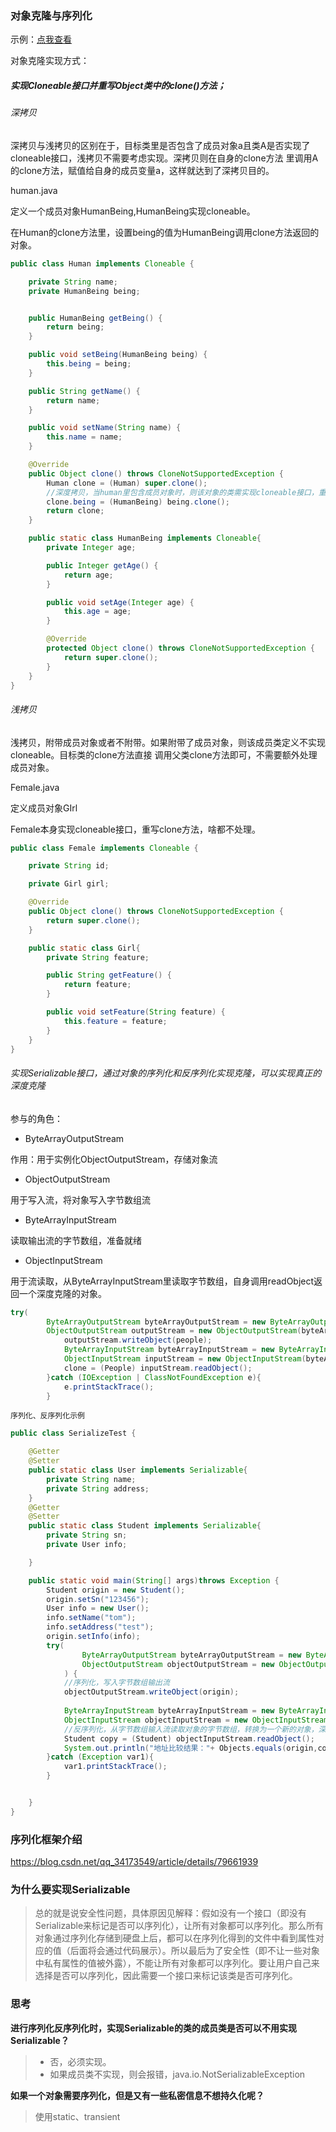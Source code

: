### 对象克隆与序列化

示例：[点我查看](../../../../code/clone-serializable-sample)

对象克隆实现方式：

##### 实现Cloneable接口并重写Object类中的clone()方法；

###### 深拷贝

深拷贝与浅拷贝的区别在于，目标类里是否包含了成员对象a且类A是否实现了cloneable接口，浅拷贝不需要考虑实现。深拷贝则在自身的clone方法
里调用A的clone方法，赋值给自身的成员变量a，这样就达到了深拷贝目的。

human.java

定义一个成员对象HumanBeing,HumanBeing实现cloneable。

在Human的clone方法里，设置being的值为HumanBeing调用clone方法返回的对象。

```java
public class Human implements Cloneable {

    private String name;
    private HumanBeing being;


    public HumanBeing getBeing() {
        return being;
    }

    public void setBeing(HumanBeing being) {
        this.being = being;
    }

    public String getName() {
        return name;
    }

    public void setName(String name) {
        this.name = name;
    }

    @Override
    public Object clone() throws CloneNotSupportedException {
        Human clone = (Human) super.clone();
        //深度拷贝，当human里包含成员对象时，则该对象的类需实现cloneable接口，重写clone方法
        clone.being = (HumanBeing) being.clone();
        return clone;
    }

    public static class HumanBeing implements Cloneable{
        private Integer age;

        public Integer getAge() {
            return age;
        }

        public void setAge(Integer age) {
            this.age = age;
        }

        @Override
        protected Object clone() throws CloneNotSupportedException {
            return super.clone();
        }
    }
}
```

###### 浅拷贝

浅拷贝，附带成员对象或者不附带。如果附带了成员对象，则该成员类定义不实现cloneable。目标类的clone方法直接
调用父类clone方法即可，不需要额外处理成员对象。

Female.java

定义成员对象GIrl

Female本身实现cloneable接口，重写clone方法，啥都不处理。
```java
public class Female implements Cloneable {

    private String id;

    private Girl girl;

    @Override
    public Object clone() throws CloneNotSupportedException {
        return super.clone();
    }

    public static class Girl{
        private String feature;

        public String getFeature() {
            return feature;
        }

        public void setFeature(String feature) {
            this.feature = feature;
        }
    }
}
```


###### 实现Serializable接口，通过对象的序列化和反序列化实现克隆，可以实现真正的深度克隆

参与的角色：

- ByteArrayOutputStream

作用：用于实例化ObjectOutputStream，存储对象流

- ObjectOutputStream

用于写入流，将对象写入字节数组流

- ByteArrayInputStream

读取输出流的字节数组，准备就绪

- ObjectInputStream

用于流读取，从ByteArrayInputStream里读取字节数组，自身调用readObject返回一个深度克隆的对象。


```java
try(
        ByteArrayOutputStream byteArrayOutputStream = new ByteArrayOutputStream();
        ObjectOutputStream outputStream = new ObjectOutputStream(byteArrayOutputStream)){
            outputStream.writeObject(people);
            ByteArrayInputStream byteArrayInputStream = new ByteArrayInputStream(byteArrayOutputStream.toByteArray());
            ObjectInputStream inputStream = new ObjectInputStream(byteArrayInputStream);
            clone = (People) inputStream.readObject();
        }catch (IOException | ClassNotFoundException e){
            e.printStackTrace();
        }
```

`序列化、反序列化示例`

```java
public class SerializeTest {

    @Getter
    @Setter
    public static class User implements Serializable{
        private String name;
        private String address;
    }
    @Getter
    @Setter
    public static class Student implements Serializable{
        private String sn;
        private User info;

    }

    public static void main(String[] args)throws Exception {
        Student origin = new Student();
        origin.setSn("123456");
        User info = new User();
        info.setName("tom");
        info.setAddress("test");
        origin.setInfo(info);
        try(
                ByteArrayOutputStream byteArrayOutputStream = new ByteArrayOutputStream();
                ObjectOutputStream objectOutputStream = new ObjectOutputStream(byteArrayOutputStream);
            ) {
            //序列化，写入字节数组输出流
            objectOutputStream.writeObject(origin);
            
            ByteArrayInputStream byteArrayInputStream = new ByteArrayInputStream(byteArrayOutputStream.toByteArray());
            ObjectInputStream objectInputStream = new ObjectInputStream(byteArrayInputStream);
            //反序列化，从字节数组输入流读取对象的字节数组，转换为一个新的对象，深拷贝
            Student copy = (Student) objectInputStream.readObject();
            System.out.println("地址比较结果："+ Objects.equals(origin,copy));
        }catch (Exception var1){
            var1.printStackTrace();
        }


    }
}

```

### 序列化框架介绍

https://blog.csdn.net/qq_34173549/article/details/79661939


### 为什么要实现Serializable

>总的就是说安全性问题，具体原因见解释：假如没有一个接口（即没有Serializable来标记是否可以序列化），让所有对象都可以序列化。那么所有对象通过序列化存储到硬盘上后，都可以在序列化得到的文件中看到属性对应的值（后面将会通过代码展示）。所以最后为了安全性（即不让一些对象中私有属性的值被外露），不能让所有对象都可以序列化。要让用户自己来选择是否可以序列化，因此需要一个接口来标记该类是否可序列化。

### 思考

**进行序列化反序列化时，实现Serializable的类的成员类是否可以不用实现Serializable？**

>- 否，必须实现。
>- 如果成员类不实现，则会报错，java.io.NotSerializableException


**如果一个对象需要序列化，但是又有一些私密信息不想持久化呢？**
>使用static、transient